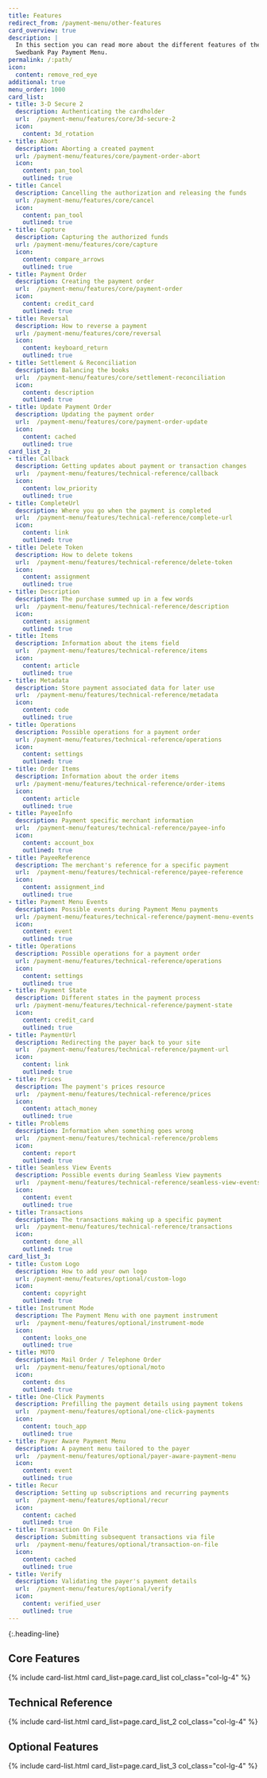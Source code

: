 ```yaml
---
title: Features
redirect_from: /payment-menu/other-features
card_overview: true
description: |
  In this section you can read more about the different features of the
  Swedbank Pay Payment Menu.
permalink: /:path/
icon:
  content: remove_red_eye
additional: true
menu_order: 1000
card_list:
- title: 3-D Secure 2
  description: Authenticating the cardholder
  url:  /payment-menu/features/core/3d-secure-2
  icon:
    content: 3d_rotation
- title: Abort
  description: Aborting a created payment
  url: /payment-menu/features/core/payment-order-abort
  icon:
    content: pan_tool
    outlined: true
- title: Cancel
  description: Cancelling the authorization and releasing the funds
  url: /payment-menu/features/core/cancel
  icon:
    content: pan_tool
    outlined: true
- title: Capture
  description: Capturing the authorized funds
  url: /payment-menu/features/core/capture
  icon:
    content: compare_arrows
    outlined: true
- title: Payment Order
  description: Creating the payment order
  url:  /payment-menu/features/core/payment-order
  icon:
    content: credit_card
    outlined: true
- title: Reversal
  description: How to reverse a payment
  url: /payment-menu/features/core/reversal
  icon:
    content: keyboard_return
    outlined: true
- title: Settlement & Reconciliation
  description: Balancing the books
  url:  /payment-menu/features/core/settlement-reconciliation
  icon:
    content: description
    outlined: true
- title: Update Payment Order
  description: Updating the payment order
  url:  /payment-menu/features/core/payment-order-update
  icon:
    content: cached
    outlined: true
card_list_2:
- title: Callback
  description: Getting updates about payment or transaction changes
  url:  /payment-menu/features/technical-reference/callback
  icon:
    content: low_priority
    outlined: true
- title: CompleteUrl
  description: Where you go when the payment is completed
  url:  /payment-menu/features/technical-reference/complete-url
  icon:
    content: link
    outlined: true
- title: Delete Token
  description: How to delete tokens
  url:  /payment-menu/features/technical-reference/delete-token
  icon:
    content: assignment
    outlined: true
- title: Description
  description: The purchase summed up in a few words
  url:  /payment-menu/features/technical-reference/description
  icon:
    content: assignment
    outlined: true
- title: Items
  description: Information about the items field
  url:  /payment-menu/features/technical-reference/items
  icon:
    content: article
    outlined: true
- title: Metadata
  description: Store payment associated data for later use
  url:  /payment-menu/features/technical-reference/metadata
  icon:
    content: code
    outlined: true
- title: Operations
  description: Possible operations for a payment order
  url: /payment-menu/features/technical-reference/operations
  icon:
    content: settings
    outlined: true
- title: Order Items
  description: Information about the order items
  url: /payment-menu/features/technical-reference/order-items
  icon:
    content: article
    outlined: true
- title: PayeeInfo
  description: Payment specific merchant information
  url:  /payment-menu/features/technical-reference/payee-info
  icon:
    content: account_box
    outlined: true
- title: PayeeReference
  description: The merchant's reference for a specific payment
  url:  /payment-menu/features/technical-reference/payee-reference
  icon:
    content: assignment_ind
    outlined: true
- title: Payment Menu Events
  description: Possible events during Payment Menu payments
  url: /payment-menu/features/technical-reference/payment-menu-events
  icon:
    content: event
    outlined: true
- title: Operations
  description: Possible operations for a payment order
  url: /payment-menu/features/technical-reference/operations
  icon:
    content: settings
    outlined: true
- title: Payment State
  description: Different states in the payment process
  url: /payment-menu/features/technical-reference/payment-state
  icon:
    content: credit_card
    outlined: true
- title: PaymentUrl
  description: Redirecting the payer back to your site
  url:  /payment-menu/features/technical-reference/payment-url
  icon:
    content: link
    outlined: true
- title: Prices
  description: The payment's prices resource
  url:  /payment-menu/features/technical-reference/prices
  icon:
    content: attach_money
    outlined: true
- title: Problems
  description: Information when something goes wrong
  url:  /payment-menu/features/technical-reference/problems
  icon:
    content: report
    outlined: true
- title: Seamless View Events
  description: Possible events during Seamless View payments
  url:  /payment-menu/features/technical-reference/seamless-view-events
  icon:
    content: event
    outlined: true
- title: Transactions
  description: The transactions making up a specific payment
  url:  /payment-menu/features/technical-reference/transactions
  icon:
    content: done_all
    outlined: true
card_list_3:
- title: Custom Logo
  description: How to add your own logo
  url: /payment-menu/features/optional/custom-logo
  icon:
    content: copyright
    outlined: true
- title: Instrument Mode
  description: The Payment Menu with one payment instrument
  url:  /payment-menu/features/optional/instrument-mode
  icon:
    content: looks_one
    outlined: true
- title: MOTO
  description: Mail Order / Telephone Order
  url:  /payment-menu/features/optional/moto
  icon:
    content: dns
    outlined: true
- title: One-Click Payments
  description: Prefilling the payment details using payment tokens
  url:  /payment-menu/features/optional/one-click-payments
  icon:
    content: touch_app
    outlined: true
- title: Payer Aware Payment Menu
  description: A payment menu tailored to the payer
  url:  /payment-menu/features/optional/payer-aware-payment-menu
  icon:
    content: event
    outlined: true
- title: Recur
  description: Setting up subscriptions and recurring payments
  url:  /payment-menu/features/optional/recur
  icon:
    content: cached
    outlined: true
- title: Transaction On File
  description: Submitting subsequent transactions via file
  url:  /payment-menu/features/optional/transaction-on-file
  icon:
    content: cached
    outlined: true
- title: Verify
  description: Validating the payer's payment details
  url:  /payment-menu/features/optional/verify
  icon:
    content: verified_user
    outlined: true
---
```


{:.heading-line}

## Core Features

{% include card-list.html card_list=page.card_list
    col_class="col-lg-4" %}

## Technical Reference

{% include card-list.html card_list=page.card_list_2
    col_class="col-lg-4" %}

## Optional Features

{% include card-list.html card_list=page.card_list_3
    col_class="col-lg-4" %}
